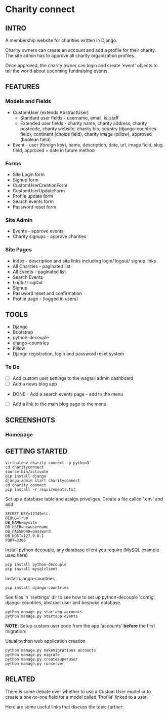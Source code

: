# Charity connect

## INTRO
A membership website for charities written in Django.

Charity owners can create an account and add a profile for their charity. The site admin has to approve all charity organization profiles.

Once approved, the charity owner can login and create 'event' objects to tell the world about upcoming fundraising events.

## FEATURES
### Models and Fields
- CustomUser (extends AbstractUser) 
  - Standard user fields - username, email, is_staff
  - Extended user fields - charity name, charity address, charity postcode, charity website, charity bio, country (django-countries field), continent (choice field), charity image (pillow), approved (boolean field)
- Event - user (foreign key), name, description, date, url, image field, slug field, approved + date in future method

### Forms
- Site Login form
- Signup form
- CustomUserCreationForm
- CustomUserUpdateForm
- Profile update form
- Search events form
- Password reset form

### Site Admin
- Events - approve events
- Charity signups - approve charities

### Site Pages
- Index - description and site links including login/ logout/ signup links
- All Charities - paginated list
- All Events - paginated list
- Search Events
- LogIn/ LogOut
- Signup
- Password reset and confirmation
- Profile page - (logged in users)


## TOOLS 
- Django
- Bootstrap
- python-decouple
- django-countries
- Pillow
- Django registration, login and password reset system

### To Do
- [ ] Add custom user settings to the wagtail admin dashboard
- [ ] Add a news blog app
- DONE - Add a search events page - add to the menu
- [ ] Add a link to the main blog page to the menu

## SCREENSHOTS

### Homepage

## GETTING STARTED


```
virtualenv charity connect -p python3`
cd charityconnect
source bin/activate
pip install django
django-admin start charityconnect
cd charity connect
pip install -r requirements.txt
```

Set up a database table and assign priveliges.
Create a file called '.env' and add:
```
SECRET_KEY=12345etc.
DEBUG=True
DB_NAME=mysite
DB_USER=newusername
DB_PASSWORD=password
DB_HOST=127.0.0.1
PORT=3306
```

Install python decouple, any database client you require (MySQL example used here) 
```
pip install python-decouple
pip install mysqlclient
```

Install django-countries

`pip install django-countries`

See files in '/settings' dir to see how to set up python-decouple 'config', django-countries, abstract user and bespoke database.

```
python manage.py startapp accounts
python manage.py startapp events
```

**NOTE**: Setup custom user code from the app 'accounts' **before** the first migration:

Usual python web application creation
```
python manage.py makemigrations accounts
python manage.py migrate
python manage.py createsuperuser
python manage.py runserver
```

## RELATED
There is some debate over whether to use a Custom User model or to create a one-to-one field for a model called 'Profile' linked to a user.  

Here are some useful links that discuss the topic further: 

